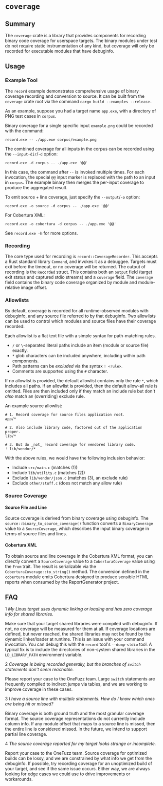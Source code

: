 # `coverage`

## Summary

The `coverage` crate is a library that provides components for recording binary code
coverage for userspace targets. The binary modules under test do not require static
instrumentation of any kind, but coverage will only be recorded for executable modules
that have debuginfo.

## Usage

### Example Tool

The `record` example demonstrates comprehensive usage of binary coverage recording and
conversion to source. It can be built from the `coverage` crate root via the command
`cargo build --examples --release.`

As an example, suppose you had a target name `app.exe`, with a directory of PNG test cases in `corpus`.

Binary coverage for a single specific input `example.png` could be recorded with the command:

```
record.exe -- ./app.exe corpus/example.png
```

The combined coverage for all inputs in the corpus can be recorded using the `--input-dir`/`-d` option:
```
record.exe -d corpus -- ./app.exe '@@'
```

In this case, the command after `--` is invoked multiple times. For each invocation, the
special `@@` input marker is replaced with the path to an input in `corpus`. The example
binary then merges the per-input coverage to produce the aggregated result.

To emit source + line coverage, just specify the `--output`/`-o` option:

```
record.exe -o source -d corpus -- ./app.exe '@@'
```

For Cobertura XML:

```
record.exe -o cobertura -d corpus -- ./app.exe '@@'
```

See `record.exe -h` for more options.

### Recording

The core type used for recording is `record::CoverageRecorder`. This accepts a Rust
standard library `Command`, and invokes it as a debuggee. Targets must exit before the
timeout, or no coverage will be returned. The output of recording is the `Recorded`
struct. This contains both an `output` field (target exit status and captured stdio
streams) and a `coverage` field. The `coverage` field contains the binary code coverage
organized by module and module-relative image offset.

### Allowlists

By default, coverage is recorded for all runtime-observed modules with debuginfo, and any
source file referred to by that debuginfo. Two allowlists can be used to control which
modules and source files have their coverage recorded.

Each allowlist is a flat text file with a simple syntax for path-matching rules.

- `/` or `\`-separated literal paths include an item (module or source file) exactly.
- `*` glob characters can be included anywhere, including within path components.
- Path patterns can be _excluded_ via the syntax `! <rule>`.
- Comments are supported using the `#` character.

If no allowlist is provided, the default allowlist contains only the rule `*`, which
includes all paths. If an allowlist is provided, then the default allow-all rule is
omitted. Files are then included only if they match an include rule but don't _also_ match
an (overriding) exclude rule.

An example source allowlist:

```
# 1. Record coverage for source files application root.
app/*

# 2. Also include library code, factored out of the application proper.
lib/*

# 3. But do _not_ record coverage for vendored library code.
! lib/vendor/*
```

With the above rules, we would have the following inclusion behavior:
- Include `src/main.c` (matches (1))
- Include `lib/utility.c` (matches (2))
- Exclude `lib/vendor/json.c` (matches (3), an exclude rule)
- Exclude `other/stuff.c` (does not match any allow rule)

### Source Coverage

#### Source File and Line

Source coverage is derived from binary coverage using debuginfo. The
`source::binary_to_source_coverage()` function converts a `BinaryCoverage` value to a
`SourceCoverage`, which describes the input binary coverage in terms of source files and
lines.

#### Cobertura XML

To obtain source and line coverage in the Cobertura XML format, you can directly convert a
`SourceCoverage` value to a `CoberturaCoverage` value using the `From` trait. The result
is serializable via the `CoberturaCoverage::to_string()` method. The conversion defined in
the `cobertura` module emits Cobertura designed to produce sensible HTML reports when
consumed by the ReportGenerator project.

## FAQ

1 _My Linux target uses dynamic linking or loading and has zero coverage info for shared libraries._

Make sure that your target shared libraries were compiled with debuginfo. If not, no
coverage will be measured for them at all. If coverage locations are defined, but never
reached, the shared libraries may not be found by the dynamic linker/loader at runtime.
This is an issue with your command invocation. You can debug this with the `record` tool's
`--dump-stdio` tool. A typical fix is to include the directories of non-system shared
libraries in the `LD_LIBRARY_PATH` environment variable.

2 _Coverage is being recorded generally, but the branches of `switch` statements don't seem reachable._

Please report your case to the OneFuzz team. Large `switch` statements are frequently
compiled to indirect jumps via tables, and we are working to improve coverage in these
cases.

3 _I have a source line with multiple statements. How do I know which ones are being hit or missed?_

Binary coverage is both ground truth and the most granular coverage format. The source
coverage representations do not currently include column info. If any module offset that
maps to a source line is missed, then the entire line is considered missed. In the future,
we intend to support partial line coverage.

4 _The source coverage reported for my target looks strange or incomplete._

Report your case to the OneFuzz team. Source coverage for optimized builds can be lossy,
and we are constrained by what info we get from the debuginfo. If possible, try recording
coverage for an unoptimized build of your target, and see if the same issue occurs. Either
way, we are always looking for edge cases we could use to drive improvements or
workarounds.
